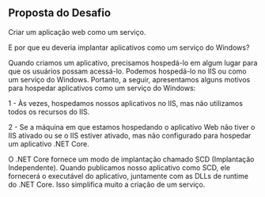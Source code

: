 ## Proposta do Desafio

Criar um aplicação web como um serviço.

E por que eu deveria implantar aplicativos como um serviço do Windows?

Quando criamos um aplicativo, precisamos hospedá-lo em algum lugar para que os usuários possam acessá-lo. Podemos hospedá-lo no IIS ou como um serviço do Windows. Portanto, a seguir, apresentamos alguns motivos para hospedar aplicativos como um serviço do Windows:

1 - Às vezes, hospedamos nossos aplicativos no IIS, mas não utilizamos todos os recursos do IIS.
 
2 - Se a máquina em que estamos hospedando o aplicativo Web não tiver o IIS ativado ou se o IIS estiver ativado, mas não configurado para hospedar um aplicativo .NET Core.

O .NET Core fornece um modo de implantação chamado SCD (Implantação Independente). Quando publicamos nosso aplicativo como SCD, ele fornecerá o executável do aplicativo, juntamente com as DLLs de runtime do .NET Core.  Isso simplifica muito a criação de um serviço.